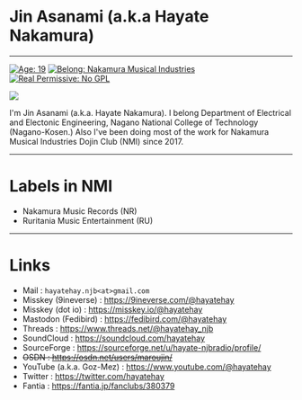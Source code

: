 # Jin Asanami (a.k.a Hayate Nakamura)
-----

[![Age: 19](https://img.shields.io/badge/Age-19-blue?style=for-the-badge)](https://en.wikipedia.org/wiki/February_1)
[![Belong: Nakamura Musical Industries](https://img.shields.io/badge/Belongs-NMIMUSIC-green?style=for-the-badge)](https://github.com/nmimusic)
[![Real Permissive: No GPL](https://img.shields.io/badge/real_permissive-No_GPL-99CC33?style=for-the-badge&logo=opensourceinitiative&logoColor=white)](https://opensource.org/license/bsd-3-clause/)

![](https://github-readme-stats-one-bice.vercel.app/api?username=hayatehay&include_all_commits=true&show_icons=true&title_color=227bc8&text_color=225050&icon_color=ff0000&role=OWNER,ORGANIZATION_MEMBER)

I'm Jin Asanami (a.k.a. Hayate Nakamura). I belong Department of Electrical and Electonic Engineering, Nagano National College of Technology (Nagano-Kosen.) Also I've been doing most of the work for Nakamura Musical Industries Dojin Club (NMI) since 2017.

-----

# Labels in NMI
* Nakamura Music Records (NR)
* Ruritania Music Entertainment (RU)

-----

# Links
* Mail : `hayatehay.njb<at>gmail.com`
* Misskey (9ineverse) : https://9ineverse.com/@hayatehay
* Misskey (dot io) : https://misskey.io/@hayatehay
* Mastodon (Fedibird) : https://fedibird.com/@hayatehay
* Threads : https://www.threads.net/@hayatehay_njb
* SoundCloud : https://soundcloud.com/hayatehay
* SourceForge : https://sourceforge.net/u/hayate-njbradio/profile/
* <s>OSDN : https://osdn.net/users/maroujin/</s>
* YouTube (a.k.a. Goz-Mez) : https://www.youtube.com/@hayatehay
* Twitter : https://twitter.com/hayatehay
* Fantia : https://fantia.jp/fanclubs/380379
